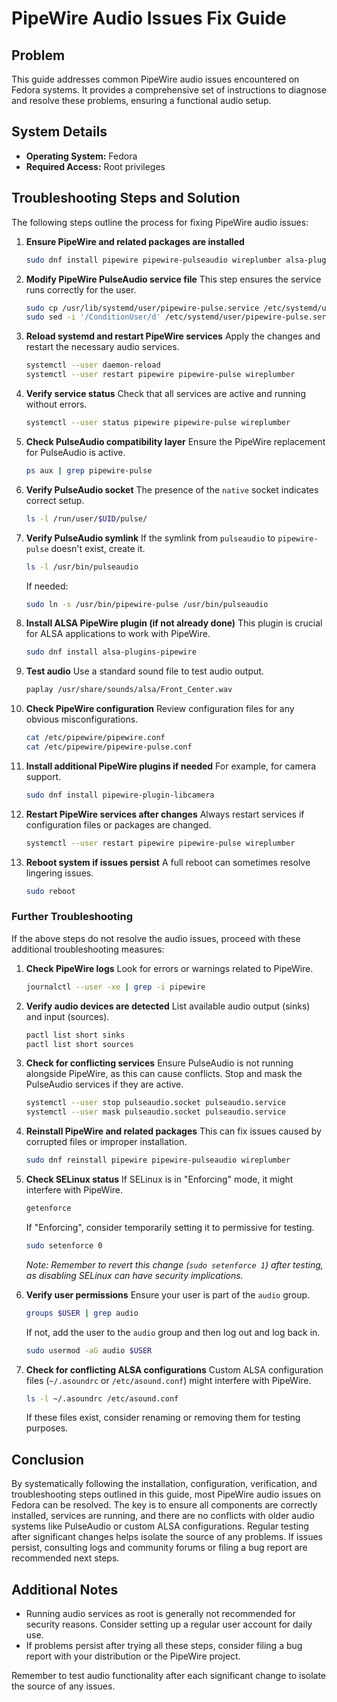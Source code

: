 <!--
#######################################################################
# PipeWire Audio Issues Fix Guide - Technical Reference
#######################################################################
# File: /home/es/lab/doc/fix/audioroot.md
# Description: Comprehensive troubleshooting guide for resolving common
#              PipeWire audio issues encountered on Fedora systems with
#              detailed diagnostic and resolution procedures.
#
# Document Purpose:
#   Provides systematic troubleshooting procedures for diagnosing
#   and resolving PipeWire audio configuration problems, ensuring
#   functional audio setup in Fedora-based lab environments.
#
# Technical Scope:
#   - PipeWire audio subsystem troubleshooting
#   - Fedora-specific audio configuration procedures
#   - Root privilege operations for system repair
#   - Audio service management and diagnostics
#
# Target Audience:
#   System administrators, desktop support technicians, and users
#   experiencing PipeWire audio issues requiring systematic
#   troubleshooting and configuration repair procedures.
#
# Dependencies:
#   - Fedora operating system
#   - PipeWire audio framework
#   - Root administrative privileges
#######################################################################
-->

# PipeWire Audio Issues Fix Guide

## Problem

This guide addresses common PipeWire audio issues encountered on Fedora systems. It provides a comprehensive set of instructions to diagnose and resolve these problems, ensuring a functional audio setup.

## System Details

-   **Operating System:** Fedora
-   **Required Access:** Root privileges

## Troubleshooting Steps and Solution

The following steps outline the process for fixing PipeWire audio issues:

1.  **Ensure PipeWire and related packages are installed**
    ```bash
    sudo dnf install pipewire pipewire-pulseaudio wireplumber alsa-plugins-pipewire
    ```

2.  **Modify PipeWire PulseAudio service file**
    This step ensures the service runs correctly for the user.
    ```bash
    sudo cp /usr/lib/systemd/user/pipewire-pulse.service /etc/systemd/user/
    sudo sed -i '/ConditionUser/d' /etc/systemd/user/pipewire-pulse.service
    ```

3.  **Reload systemd and restart PipeWire services**
    Apply the changes and restart the necessary audio services.
    ```bash
    systemctl --user daemon-reload
    systemctl --user restart pipewire pipewire-pulse wireplumber
    ```

4.  **Verify service status**
    Check that all services are active and running without errors.
    ```bash
    systemctl --user status pipewire pipewire-pulse wireplumber
    ```

5.  **Check PulseAudio compatibility layer**
    Ensure the PipeWire replacement for PulseAudio is active.
    ```bash
    ps aux | grep pipewire-pulse
    ```

6.  **Verify PulseAudio socket**
    The presence of the `native` socket indicates correct setup.
    ```bash
    ls -l /run/user/$UID/pulse/
    ```

7.  **Verify PulseAudio symlink**
    If the symlink from `pulseaudio` to `pipewire-pulse` doesn't exist, create it.
    ```bash
    ls -l /usr/bin/pulseaudio
    ```
    If needed:
    ```bash
    sudo ln -s /usr/bin/pipewire-pulse /usr/bin/pulseaudio
    ```

8.  **Install ALSA PipeWire plugin (if not already done)**
    This plugin is crucial for ALSA applications to work with PipeWire.
    ```bash
    sudo dnf install alsa-plugins-pipewire
    ```

9.  **Test audio**
    Use a standard sound file to test audio output.
    ```bash
    paplay /usr/share/sounds/alsa/Front_Center.wav
    ```

10. **Check PipeWire configuration**
    Review configuration files for any obvious misconfigurations.
    ```bash
    cat /etc/pipewire/pipewire.conf
    cat /etc/pipewire/pipewire-pulse.conf
    ```

11. **Install additional PipeWire plugins if needed**
    For example, for camera support.
    ```bash
    sudo dnf install pipewire-plugin-libcamera
    ```

12. **Restart PipeWire services after changes**
    Always restart services if configuration files or packages are changed.
    ```bash
    systemctl --user restart pipewire pipewire-pulse wireplumber
    ```

13. **Reboot system if issues persist**
    A full reboot can sometimes resolve lingering issues.
    ```bash
    sudo reboot
    ```

### Further Troubleshooting

If the above steps do not resolve the audio issues, proceed with these additional troubleshooting measures:

1.  **Check PipeWire logs**
    Look for errors or warnings related to PipeWire.
    ```bash
    journalctl --user -xe | grep -i pipewire
    ```

2.  **Verify audio devices are detected**
    List available audio output (sinks) and input (sources).
    ```bash
    pactl list short sinks
    pactl list short sources
    ```

3.  **Check for conflicting services**
    Ensure PulseAudio is not running alongside PipeWire, as this can cause conflicts. Stop and mask the PulseAudio services if they are active.
    ```bash
    systemctl --user stop pulseaudio.socket pulseaudio.service
    systemctl --user mask pulseaudio.socket pulseaudio.service
    ```

4.  **Reinstall PipeWire and related packages**
    This can fix issues caused by corrupted files or improper installation.
    ```bash
    sudo dnf reinstall pipewire pipewire-pulseaudio wireplumber
    ```

5.  **Check SELinux status**
    If SELinux is in "Enforcing" mode, it might interfere with PipeWire.
    ```bash
    getenforce
    ```
    If "Enforcing", consider temporarily setting it to permissive for testing.
    ```bash
    sudo setenforce 0
    ```
    *Note: Remember to revert this change (`sudo setenforce 1`) after testing, as disabling SELinux can have security implications.*

6.  **Verify user permissions**
    Ensure your user is part of the `audio` group.
    ```bash
    groups $USER | grep audio
    ```
    If not, add the user to the `audio` group and then log out and log back in.
    ```bash
    sudo usermod -aG audio $USER
    ```

7.  **Check for conflicting ALSA configurations**
    Custom ALSA configuration files (`~/.asoundrc` or `/etc/asound.conf`) might interfere with PipeWire.
    ```bash
    ls -l ~/.asoundrc /etc/asound.conf
    ```
    If these files exist, consider renaming or removing them for testing purposes.

## Conclusion

By systematically following the installation, configuration, verification, and troubleshooting steps outlined in this guide, most PipeWire audio issues on Fedora can be resolved. The key is to ensure all components are correctly installed, services are running, and there are no conflicts with older audio systems like PulseAudio or custom ALSA configurations. Regular testing after significant changes helps isolate the source of any problems. If issues persist, consulting logs and community forums or filing a bug report are recommended next steps.

## Additional Notes
- Running audio services as root is generally not recommended for security reasons. Consider setting up a regular user account for daily use.
- If problems persist after trying all these steps, consider filing a bug report with your distribution or the PipeWire project.

Remember to test audio functionality after each significant change to isolate the source of any issues.
